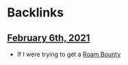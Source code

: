 
# Backlinks
## [February 6th, 2021](<February 6th, 2021.md>)
- If I were trying to get a [Roam Bounty](<Roam Bounty.md>)


